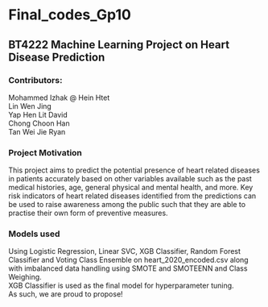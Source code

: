 # Final_codes_Gp10
<h2>BT4222 Machine Learning Project on Heart Disease Prediction</h2>

<h3> Contributors:</h3> 
Mohammed Izhak @ Hein Htet <br/>
Lin Wen Jing  <br/>
Yap Hen Lit David <br/>
Chong Choon Han <br/>
Tan Wei Jie Ryan <br/>

<h3> Project Motivation </h3>
This project aims to predict the potential presence of heart related diseases in patients accurately based on other variables available such as the past medical histories, age, general physical and mental health, and more.
Key risk indicators of heart related diseases identified from the predictions can be used to raise awareness among the public such that they are able to practise their own form of preventive measures. 

<h3> Models used </h3>
Using Logistic Regression, Linear SVC, XGB Classifier, 
Random Forest Classifier and Voting Class Ensemble on heart_2020_encoded.csv 
along with imbalanced data handling using SMOTE and SMOTEENN and Class Weighing. </br>
XGB Classifier is used as the final model for hyperparameter tuning.

</br>
As such, we are proud to propose!
